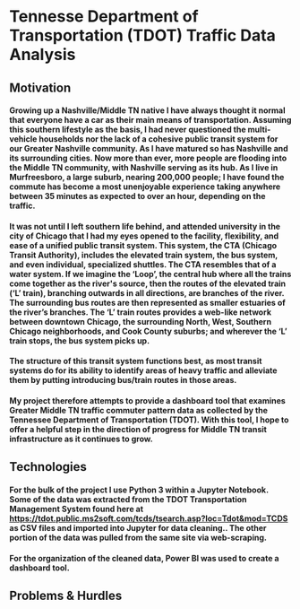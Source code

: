 # Tennesse Department of Transportation (TDOT) Traffic Data Analysis

## Motivation
#### Growing up a Nashville/Middle TN native I have always thought it normal that everyone have a car as their main means of transportation. Assuming this southern lifestyle as the basis, I had never questioned the multi-vehicle households nor the lack of a cohesive public transit system for our Greater Nashville community. As I have matured so has Nashville and its surrounding cities. Now more than ever, more people are flooding into the Middle TN community, with Nashville serving as its hub. As I live in Murfreesboro, a large suburb, nearing 200,000 people; I have found the commute has become a most unenjoyable experience taking anywhere between 35 minutes as expected to over an hour, depending on the traffic.

#### It was not until I left southern life behind, and attended university in the city of Chicago that I had my eyes opened to the facility, flexibility, and ease of a unified public transit system. This system, the CTA (Chicago Transit Authority), includes the elevated train system, the bus system, and even individual, specialized shuttles. The CTA resembles that of a water system. If we imagine the ‘Loop’, the central hub where all the trains come together as the river's source, then the routes of the elevated train (‘L’ train), branching outwards in all directions, are branches of the river. The surrounding bus routes are then represented as smaller estuaries of the river’s branches. The ‘L’ train routes provides a web-like network between downtown Chicago, the surrounding North, West, Southern Chicago neighborhoods, and Cook County suburbs; and wherever the ‘L’ train stops, the bus system picks up.

#### The structure of this transit system functions best, as most transit systems do for its ability to identify areas of heavy traffic and alleviate them by putting introducing bus/train routes in those areas.


#### My project therefore attempts to provide a dashboard tool that examines Greater Middle TN traffic commuter pattern data as collected by the Tennessee Department of Transportation (TDOT). With this tool, I hope to offer a helpful step in the direction of progress for Middle TN transit infrastructure as it continues to grow.

## Technologies
#### For the bulk of the project I use Python 3 within a Jupyter Notebook. Some of the data was extracted from the TDOT Transportation Management System found here at https://tdot.public.ms2soft.com/tcds/tsearch.asp?loc=Tdot&mod=TCDS as CSV files and imported into Jupyter for data cleaning.. The other portion of the data was pulled from the same site via web-scraping.

#### For the organization of the cleaned data, Power  BI was used to create a dashboard tool.

## Problems & Hurdles
